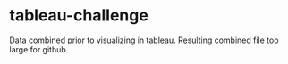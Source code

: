 # tableau-challenge
Data combined prior to visualizing in tableau. Resulting combined file too large for github.
